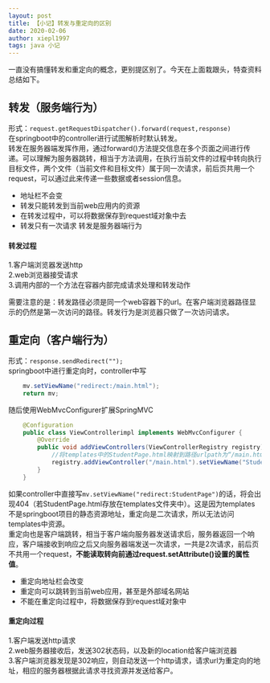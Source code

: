 ```yaml
---
layout: post
title: 【小记】转发与重定向的区别
date: 2020-02-06
author: xiepl1997
tags: java 小记
---
```


一直没有搞懂转发和重定向的概念，更别提区别了。今天在上面栽跟头，特查资料总结如下。

## 转发（服务端行为）

形式：`request.getRequestDispatcher().forward(request,response)`  
在springboot中的controller进行试图解析时默认转发。  
转发在服务器端发挥作用，通过forward()方法提交信息在多个页面之间进行传递。可以理解为服务器跳转，相当于方法调用，在执行当前文件的过程中转向执行目标文件，两个文件（当前文件和目标文件）属于同一次请求，前后页共用一个request，可以通过此来传递一些数据或者session信息。
* 地址栏不会变
* 转发只能转发到当前web应用内的资源
* 在转发过程中，可以将数据保存到request域对象中去
* 转发只有一次请求
转发是服务器端行为

#### 转发过程

1.客户端浏览器发送http  
2.web浏览器接受请求  
3.调用内部的一个方法在容器内部完成请求处理和转发动作  

需要注意的是：转发路径必须是同一个web容器下的url。在客户端浏览器路径显示的仍然是第一次访问的路径。转发行为是浏览器只做了一次访问请求。

## 重定向（客户端行为）

形式：`response.sendRedirect("");`  
springboot中进行重定向时，controller中写
```java
	mv.setViewName("redirect:/main.html");
	return mv;
```
随后使用WebMvcConfigurer扩展SpringMVC
```java
	@Configuration
	public class ViewControllerimpl implements WebMvcConfigurer {
	    @Override
	    public void addViewControllers(ViewControllerRegistry registry) {
	    	//将templates中的StudentPage.html映射到路径urlpath为“/main.html”上
	        registry.addViewController("/main.html").setViewName("StudentPage");
	    }
	}
```
如果controller中直接写`mv.setViewName("redirect:StudentPage")`的话，将会出现404（若StudentPage.html存放在templates文件夹中）。这是因为templates不是springboot项目的静态资源地址，重定向是二次请求，所以无法访问templates中资源。  
重定向也是客户端跳转，相当于客户端向服务器发送请求后，服务器返回一个响应，客户端接收到响应之后又向服务器端发送一次请求，一共是2次请求，前后页不共用一个request，**不能读取转向前通过request.setAttribute()设置的属性值**。
* 重定向地址栏会改变
* 重定向可以跳转到当前web应用，甚至是外部域名网站
* 不能在重定向过程中，将数据保存到request域对象中

#### 重定向过程
1.客户端发送http请求  
2.web服务器接收后，发送302状态码，以及新的location给客户端浏览器  
3.客户端浏览器发现是302响应，则自动发送一个http请求，请求url为重定向的地址，相应的服务器根据此请求寻找资源并发送给客户。